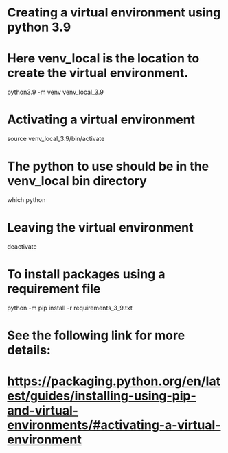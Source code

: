 # Creating a virtual environment using python 3.9
# Here venv_local is the location to create the virtual environment.
python3.9 -m venv venv_local_3.9

# Activating a virtual environment
source venv_local_3.9/bin/activate

# The python to use should be in the venv_local bin directory
which python

# Leaving the virtual environment
deactivate

# To install packages using a requirement file
python -m pip install -r requirements_3_9.txt

# See the following link for more details:
# https://packaging.python.org/en/latest/guides/installing-using-pip-and-virtual-environments/#activating-a-virtual-environment


